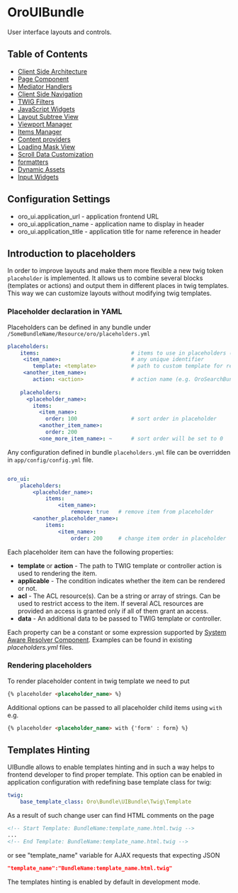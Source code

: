 OroUIBundle
===========

User interface layouts and controls.

## Table of Contents

- [Client Side Architecture](./Resources/doc/reference/client-side-architecture.md)
- [Page Component](./Resources/doc/reference/page-component.md)
- [Mediator Handlers](./Resources/doc/reference/mediator-handlers.md)
- [Client Side Navigation](./Resources/doc/reference/client-side-navigation.md)
- [TWIG Filters](./Resources/doc/reference/twig-filters.md)
- [JavaScript Widgets](./Resources/doc/reference/widgets.md)
- [Layout Subtree View](./Resources/doc/reference/client-side/layout-subtree-view.md)
- [Viewport Manager](./Resources/doc/reference/client-side/viewport-manager.md)
- [Items Manager](./Resources/doc/reference/items-manager.md)
- [Content providers](./Resources/doc/reference/content-providers.md)
- [Loading Mask View](./Resources/doc/reference/client-side/loading-mask-view.md)
- [Scroll Data Customization](./Resources/doc/reference/scroll-data-customization.md)
- [formatters](./Resources/doc/reference/formatters.md)
- [Dynamic Assets](./Resources/doc/dynamic-assets.md)
- [Input Widgets](./Resources/doc/reference/input-widgets.md)

## Configuration Settings

- oro_ui.application_url   - application frontend URL
- oro_ui.application_name  - application name to display in header
- oro_ui.application_title - application title for name reference in header

## Introduction to placeholders

In order to improve layouts and make them more flexible a new twig token `placeholder` is implemented. It allows us to combine several blocks (templates or actions) and output them in different places in twig templates. This way we can customize layouts without modifying twig templates.

### Placeholder declaration in YAML

Placeholders can be defined in any bundle under `/SomeBundleName/Resource/oro/placeholders.yml`

```yaml
placeholders:
    items:                             # items to use in placeholders (templates or actions)
     <item_name>:                      # any unique identifier
        template: <template>           # path to custom template for renderer
     <another_item_name>:
        action: <action>               # action name (e.g. OroSearchBundle:Search:searchBar)
    
    placeholders:
      <placeholder_name>:
        items:
          <item_name>:
            order: 100                 # sort order in placeholder
          <another_item_name>:
            order: 200
          <one_more_item_name>: ~      # sort order will be set to 0
```

Any configuration defined in bundle `placeholders.yml` file can be overridden in `app/config/config.yml` file.

```yaml

oro_ui:
    placeholders:
        <placeholder_name>:
            items:
                <item_name>:
                    remove: true   # remove item from placeholder
        <another_placeholder_name>:
            items:
                <item_name>:
                    order: 200     # change item order in placeholder
```

Each placeholder item can have the following properties:

 - **template** or **action** - The path to TWIG template or controller action is used to rendering the item.
 - **applicable** - The condition indicates whether the item can be rendered or not.
 - **acl** - The ACL resource(s). Can be a string or array of strings. Can be used to restrict access to the item. If several ACL resources are provided an access is granted only if all of them grant an access.
 - **data** - An additional data to be passed to TWIG template or controller.

Each property can be a constant or some expression supported by [System Aware Resolver Component](../../Component/Config/Resources/doc/system_aware_resolver.md). Examples can be found in existing *placeholders.yml* files.

### Rendering placeholders

To render placeholder content in twig template we need to put

```html
{% placeholder <placeholder_name> %}
```

Additional options can be passed to all placeholder child items using `with` e.g.

```html
{% placeholder <placeholder_name> with {'form' : form} %}
```

## Templates Hinting

UIBundle allows to enable templates hinting and in such a way helps to frontend developer to find proper template.
This option can be enabled in application configuration with redefining base template class for twig:

```yaml
twig:
    base_template_class: Oro\Bundle\UIBundle\Twig\Template
```

As a result of such change user can find HTML comments on the page
```html
<!-- Start Template: BundleName:template_name.html.twig -->
...
<!-- End Template: BundleName:template_name.html.twig -->
```
or see "template_name" variable for AJAX requests that expecting JSON
```json
"template_name":"BundleName:template_name.html.twig"
```

The templates hinting is enabled by default in development mode.
